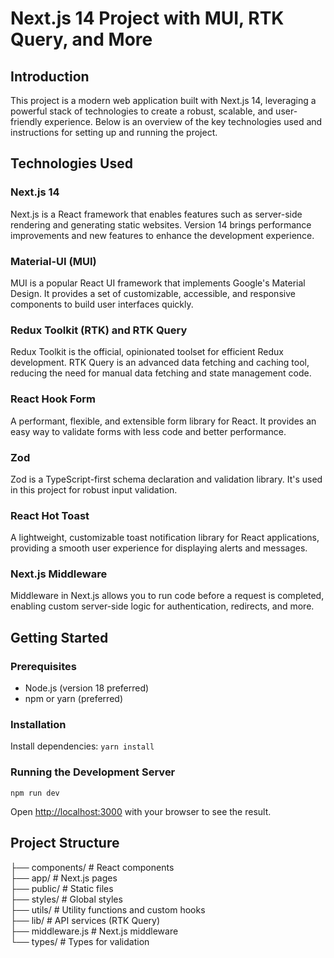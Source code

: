 # Next.js 14 Project with MUI, RTK Query, and More

## Introduction

This project is a modern web application built with Next.js 14, leveraging a powerful stack of technologies to create a robust, scalable, and user-friendly experience. Below is an overview of the key technologies used and instructions for setting up and running the project.

## Technologies Used

### Next.js 14
Next.js is a React framework that enables features such as server-side rendering and generating static websites. Version 14 brings performance improvements and new features to enhance the development experience.

### Material-UI (MUI)
MUI is a popular React UI framework that implements Google's Material Design. It provides a set of customizable, accessible, and responsive components to build user interfaces quickly.

### Redux Toolkit (RTK) and RTK Query
Redux Toolkit is the official, opinionated toolset for efficient Redux development. RTK Query is an advanced data fetching and caching tool, reducing the need for manual data fetching and state management code.

### React Hook Form
A performant, flexible, and extensible form library for React. It provides an easy way to validate forms with less code and better performance.

### Zod
Zod is a TypeScript-first schema declaration and validation library. It's used in this project for robust input validation.

### React Hot Toast
A lightweight, customizable toast notification library for React applications, providing a smooth user experience for displaying alerts and messages.

### Next.js Middleware
Middleware in Next.js allows you to run code before a request is completed, enabling custom server-side logic for authentication, redirects, and more.

## Getting Started

### Prerequisites
- Node.js (version 18 preferred)
- npm or yarn (preferred)

### Installation

Install dependencies:
  `yarn install`

### Running the Development Server
  `npm run dev`
  
  Open [http://localhost:3000](http://localhost:3000) with your browser to see the result.

## Project Structure
├── components/     # React components <br />
├── app/            # Next.js pages <br />
├── public/         # Static files <br />
├── styles/         # Global styles <br />
├── utils/          # Utility functions and custom hooks <br />
├── lib/            # API services (RTK Query) <br />
├── middleware.js   # Next.js middleware <br />
└── types/          # Types for validation
